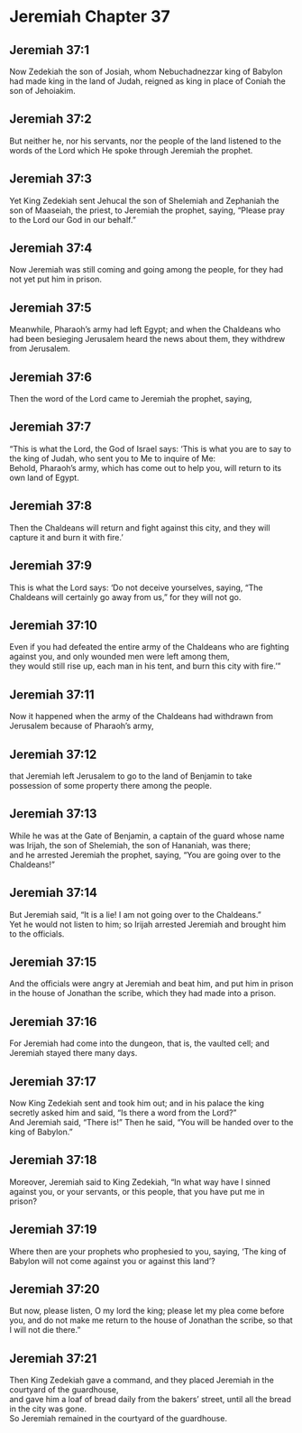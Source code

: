 # Jeremiah Chapter 37

## Jeremiah 37:1  
Now Zedekiah the son of Josiah, whom Nebuchadnezzar king of Babylon had made king in the land of Judah, reigned as king in place of Coniah the son of Jehoiakim.

## Jeremiah 37:2  
But neither he, nor his servants, nor the people of the land listened to the words of the Lord which He spoke through Jeremiah the prophet.

## Jeremiah 37:3  
Yet King Zedekiah sent Jehucal the son of Shelemiah and Zephaniah the son of Maaseiah, the priest, to Jeremiah the prophet, saying, “Please pray to the Lord our God in our behalf.”

## Jeremiah 37:4  
Now Jeremiah was still coming and going among the people, for they had not yet put him in prison.

## Jeremiah 37:5  
Meanwhile, Pharaoh’s army had left Egypt; and when the Chaldeans who had been besieging Jerusalem heard the news about them, they withdrew from Jerusalem.

## Jeremiah 37:6  
Then the word of the Lord came to Jeremiah the prophet, saying,

## Jeremiah 37:7  
“This is what the Lord, the God of Israel says: ‘This is what you are to say to the king of Judah, who sent you to Me to inquire of Me:  
Behold, Pharaoh’s army, which has come out to help you, will return to its own land of Egypt.

## Jeremiah 37:8  
Then the Chaldeans will return and fight against this city, and they will capture it and burn it with fire.’

## Jeremiah 37:9  
This is what the Lord says: ‘Do not deceive yourselves, saying, “The Chaldeans will certainly go away from us,” for they will not go.

## Jeremiah 37:10  
Even if you had defeated the entire army of the Chaldeans who are fighting against you, and only wounded men were left among them,  
they would still rise up, each man in his tent, and burn this city with fire.’”

## Jeremiah 37:11  
Now it happened when the army of the Chaldeans had withdrawn from Jerusalem because of Pharaoh’s army,

## Jeremiah 37:12  
that Jeremiah left Jerusalem to go to the land of Benjamin to take possession of some property there among the people.

## Jeremiah 37:13  
While he was at the Gate of Benjamin, a captain of the guard whose name was Irijah, the son of Shelemiah, the son of Hananiah, was there;  
and he arrested Jeremiah the prophet, saying, “You are going over to the Chaldeans!”

## Jeremiah 37:14  
But Jeremiah said, “It is a lie! I am not going over to the Chaldeans.”  
Yet he would not listen to him; so Irijah arrested Jeremiah and brought him to the officials.

## Jeremiah 37:15  
And the officials were angry at Jeremiah and beat him, and put him in prison in the house of Jonathan the scribe, which they had made into a prison.

## Jeremiah 37:16  
For Jeremiah had come into the dungeon, that is, the vaulted cell; and Jeremiah stayed there many days.

## Jeremiah 37:17  
Now King Zedekiah sent and took him out; and in his palace the king secretly asked him and said, “Is there a word from the Lord?”  
And Jeremiah said, “There is!” Then he said, “You will be handed over to the king of Babylon.”

## Jeremiah 37:18  
Moreover, Jeremiah said to King Zedekiah, “In what way have I sinned against you, or your servants, or this people, that you have put me in prison?

## Jeremiah 37:19  
Where then are your prophets who prophesied to you, saying, ‘The king of Babylon will not come against you or against this land’?

## Jeremiah 37:20  
But now, please listen, O my lord the king; please let my plea come before you, and do not make me return to the house of Jonathan the scribe, so that I will not die there.”

## Jeremiah 37:21  
Then King Zedekiah gave a command, and they placed Jeremiah in the courtyard of the guardhouse,  
and gave him a loaf of bread daily from the bakers’ street, until all the bread in the city was gone.  
So Jeremiah remained in the courtyard of the guardhouse.
